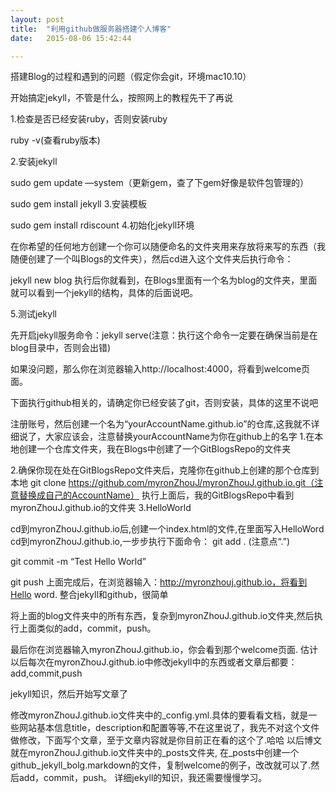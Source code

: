 ```yaml
---
layout: post
title:  "利用github做服务器搭建个人博客"
date:   2015-08-06 15:42:44

---
```


搭建Blog的过程和遇到的问题（假定你会git，环境mac10.10）

开始搞定jekyll，不管是什么，按照网上的教程先干了再说

1.检查是否已经安装ruby，否则安装ruby

ruby -v(查看ruby版本)

2.安装jekyll

sudo gem update —system（更新gem，查了下gem好像是软件包管理的）

sudo gem install jekyll 
3.安装模板

sudo gem install rdiscount
4.初始化jekyll环境

在你希望的任何地方创建一个你可以随便命名的文件夹用来存放将来写的东西（我随便创建了一个叫Blogs的文件夹），然后cd进入这个文件夹后执行命令：

jekyll new blog
执行后你就看到，在Blogs里面有一个名为blog的文件夹，里面就可以看到一个jekyll的结构，具体的后面说吧。

5.测试jekyll

先开启jekyll服务命令：jekyll serve(注意：执行这个命令一定要在确保当前是在blog目录中，否则会出错)

如果没问题，那么你在浏览器输入http://localhost:4000，将看到welcome页面。


下面执行github相关的，请确定你已经安装了git，否则安装，具体的这里不说吧

注册账号，然后创建一个名为“yourAccountName.github.io”的仓库,这我就不详细说了，大家应该会，注意替换yourAccountName为你在github上的名字
1.在本地创建一个仓库文件夹，我在Blogs中创建了一个GitBlogsRepo的文件夹

2.确保你现在处在GitBlogsRepo文件夹后，克隆你在github上创建的那个仓库到本地
git clone https://github.com/myronZhouJ/myronZhouJ.github.io.git（注意替换成自己的AccountName）
执行上面后，我的GitBlogsRepo中看到myronZhouJ.github.io的文件夹
3.HelloWorld

cd到myronZhouJ.github.io后,创建一个index.html的文件,在里面写入HelloWord
cd到myronZhouJ.github.io,一步步执行下面命令：
git add . (注意点“.”)

git commit -m “Test Hello World”

git push
上面完成后，在浏览器输入：http://myronzhouj.github.io，将看到Hello word.
整合jekyll和github，很简单

将上面的blog文件夹中的所有东西，复杂到myronZhouJ.github.io文件夹,然后执行上面类似的add，commit，push。

最后你在浏览器输入myronZhouJ.github.io，你会看到那个welcome页面.
估计以后每次在myronZhouJ.github.io中修改jekyll中的东西或者文章后都要：add,commit,push

jekyll知识，然后开始写文章了

修改myronZhouJ.github.io文件夹中的_config.yml.具体的要看看文档，就是一些网站基本信息title，description和配置等等,不在这里说了，我先不对这个文件做修改，下面写个文章，至于文章内容就是你目前正在看的这个了.哈哈
以后博文就在myronZhouJ.github.io文件夹中的_posts文件夹,
在_posts中创建一个github_jekyll_bolg.markdown的文件，复制welcome的例子，改改就可以了.然后add，commit，push。
详细jekyll的知识，我还需要慢慢学习。
